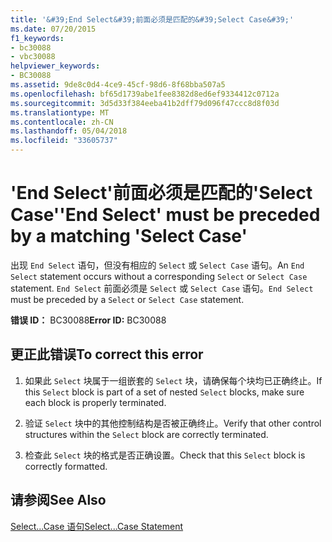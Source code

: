 ```yaml
---
title: '&#39;End Select&#39;前面必须是匹配的&#39;Select Case&#39;'
ms.date: 07/20/2015
f1_keywords:
- bc30088
- vbc30088
helpviewer_keywords:
- BC30088
ms.assetid: 9de8c0d4-4ce9-45cf-98d6-8f68bba507a5
ms.openlocfilehash: bf65d1739abe1fee8382d8ed6ef9334412c0712a
ms.sourcegitcommit: 3d5d33f384eeba41b2dff79d096f47ccc8d8f03d
ms.translationtype: MT
ms.contentlocale: zh-CN
ms.lasthandoff: 05/04/2018
ms.locfileid: "33605737"
---
```

# <a name="39end-select39-must-be-preceded-by-a-matching-39select-case39"></a><span data-ttu-id="8568a-102">&#39;End Select&#39;前面必须是匹配的&#39;Select Case&#39;</span><span class="sxs-lookup"><span data-stu-id="8568a-102">&#39;End Select&#39; must be preceded by a matching &#39;Select Case&#39;</span></span>
<span data-ttu-id="8568a-103">出现 `End Select` 语句，但没有相应的 `Select` 或 `Select Case` 语句。</span><span class="sxs-lookup"><span data-stu-id="8568a-103">An `End Select` statement occurs without a corresponding `Select` or `Select Case` statement.</span></span> <span data-ttu-id="8568a-104">`End Select` 前面必须是 `Select` 或 `Select Case` 语句。</span><span class="sxs-lookup"><span data-stu-id="8568a-104">`End Select` must be preceded by a `Select` or `Select Case` statement.</span></span>  
  
 <span data-ttu-id="8568a-105">**错误 ID：** BC30088</span><span class="sxs-lookup"><span data-stu-id="8568a-105">**Error ID:** BC30088</span></span>  
  
## <a name="to-correct-this-error"></a><span data-ttu-id="8568a-106">更正此错误</span><span class="sxs-lookup"><span data-stu-id="8568a-106">To correct this error</span></span>  
  
1.  <span data-ttu-id="8568a-107">如果此 `Select` 块属于一组嵌套的 `Select` 块，请确保每个块均已正确终止。</span><span class="sxs-lookup"><span data-stu-id="8568a-107">If this `Select` block is part of a set of nested `Select` blocks, make sure each block is properly terminated.</span></span>  
  
2.  <span data-ttu-id="8568a-108">验证 `Select` 块中的其他控制结构是否被正确终止。</span><span class="sxs-lookup"><span data-stu-id="8568a-108">Verify that other control structures within the `Select` block are correctly terminated.</span></span>  
  
3.  <span data-ttu-id="8568a-109">检查此 `Select` 块的格式是否正确设置。</span><span class="sxs-lookup"><span data-stu-id="8568a-109">Check that this `Select` block is correctly formatted.</span></span>  
  
## <a name="see-also"></a><span data-ttu-id="8568a-110">请参阅</span><span class="sxs-lookup"><span data-stu-id="8568a-110">See Also</span></span>  
 [<span data-ttu-id="8568a-111">Select...Case 语句</span><span class="sxs-lookup"><span data-stu-id="8568a-111">Select...Case Statement</span></span>](../../visual-basic/language-reference/statements/select-case-statement.md)
